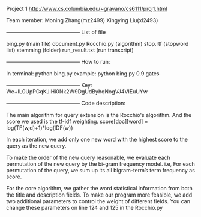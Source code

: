 Project 1
http://www.cs.columbia.edu/~gravano/cs6111/proj1.html

Team member: 
Moning Zhang(mz2499)
Xingying Liu(xl2493)

——————————————
List of file

bing.py (main file)
document.py 
Rocchio.py  (algorithm)
stop.rtf (stopword list)
stemming (folder)
run_result.txt (run transcript)

——————————————
How to run:

In terminal: python bing.py <precision> <query>
example: python bing.py 0.9 gates

——————————————
Key:
We+IL0UpPGqKJiHi0Nk2W9DgUdByhqNogVJ4VIEuUYw

——————————————
Code description:

The main algorithm for query extension is the Rocchio's algorithm. And the score we used is the tf-idf weighting.
score[doc][word] = log(TF(w,d)+1)*log(IDF(w))

In each iteration, we add only one new word with the highest score to the query as the new query. 

To make the order of the new query reasonable, we evaluate each permutation of the new query by the bi-gram frequency model. i.e, For each permutation of the query, we sum up its all bigram-term’s term frequency as score.

For the core algorithm, we gather the word statistical information from both the title and description fields. To make our program more feasible, we add two additional parameters to control the weight of different fields. 
You can change these parameters on line 124 and 125 in the Rocchio.py

